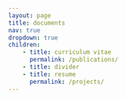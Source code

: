 ```yaml
---
layout: page
title: documents
nav: true
dropdown: true
children: 
    - title: curriculum vitae
      permalink: /publications/
    - title: divider
    - title: resume
      permalink: /projects/
---
```

